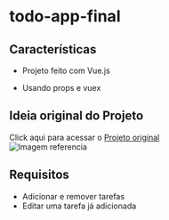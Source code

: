 # todo-app-final

  

## Características

- Projeto feito com Vue.js

- Usando props e vuex

  

## Ideia original do Projeto

  

Click aqui para acessar o [Projeto original ](https://abarna1908.github.io/To-Do-App-in-React/) </br>
![Imagem referencia](https://user-images.githubusercontent.com/68953554/150980644-a3285691-c7cf-4b3c-ace2-301dc0ff9935.jpeg)



## Requisitos 
- Adicionar e remover tarefas 
- Editar uma tarefa já adicionada

